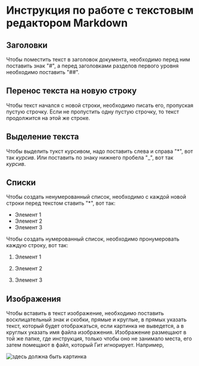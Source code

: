 # Инструкция по работе с текстовым редактором Markdown

## Заголовки

Чтобы поместить текст в заголовок документа, необходимо перед ним поставить знак "#", а перед заголовками разделов первого уровня необходимо поставить "##".

## Перенос текста на новую строку

Чтобы текст начался с новой строки, необходимо писать его, пропуская пустую строчку.
Если не пропустить одну пустую строчку, то текст продолжится на этой же строке.

## Выделение текста

Чтобы выделить тукст курсивом, надо поставить слева и справа "*", вот так *курсив*.
Или поставить по знаку нижнего пробела "_", вот так _курсив_.

## Списки

Чтобы создать ненумерованный список, необходимо с каждой новой строки перед текстом ставить "*", вот так:
* Элемент 1
* Элемент 2
* Элемент 3

Чтобы создать нумерованный список, необходимо пронумеровать каждую строку, вот так:

1. Элемент 1

2. Элемент 2

3. Элемент 3

## Изображения

Чтобы вставить в текст изображение, необходимо поставить восклицательный знак и скобки, прямые и круглые, в прямых указать текст, который будет отображаться, если картинка не выведется, а в круглых указать имя файла изображения. Изображение размещают в той же папке, где инструкция, только чтобы оно не занимало места, его затем помещают в файл, который Гит игнорирует. Например,

![здесь должна быть картинка](image.jpg)

